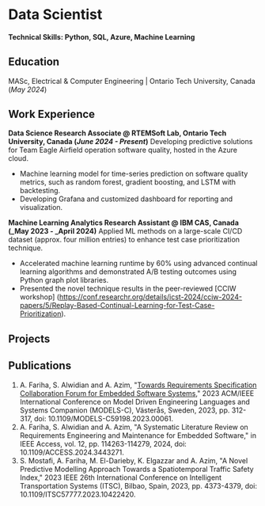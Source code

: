 # Data Scientist

#### Technical Skills: Python, SQL, Azure, Machine Learning

## Education						       		
 MASc, Electrical & Computer Engineering	| Ontario Tech University, Canada (_May 2024_)	 			        		

## Work Experience
**Data Science Research Associate @ RTEMSoft Lab, Ontario Tech University, Canada (_June 2024 - Present_)**
Developing predictive solutions for Team Eagle Airfield operation software quality, hosted in the Azure cloud.
- Machine learning model for time-series prediction on software quality metrics, such as random forest, gradient boosting, and LSTM with backtesting.
-	Developing Grafana and customized dashboard for reporting and visualization.  

**Machine Learning Analytics Research Assistant @ IBM CAS, Canada (_May 2023 - _April 2024)**
Applied ML methods on a large-scale CI/CD dataset (approx. four million entries) to enhance test case prioritization technique. 
- Accelerated machine learning runtime by 60% using advanced continual learning algorithms and demonstrated A/B testing outcomes using Python graph plot libraries.
- Presented the novel technique results in the peer-reviewed [CCIW workshop] (https://conf.researchr.org/details/icst-2024/cciw-2024-papers/5/Replay-Based-Continual-Learning-for-Test-Case-Prioritization).

## Projects


## Publications
1. A. Fariha, S. Alwidian and A. Azim, "[Towards Requirements Specification Collaboration Forum for Embedded Software Systems](https://ieeexplore.ieee.org/abstract/document/10350761)," 2023 ACM/IEEE International Conference on Model Driven Engineering Languages and Systems Companion (MODELS-C), Västerås, Sweden, 2023, pp. 312-317, doi: 10.1109/MODELS-C59198.2023.00061.
2. A. Fariha, S. Alwidian and A. Azim, "A Systematic Literature Review on Requirements Engineering and Maintenance for Embedded Software," in IEEE Access, vol. 12, pp. 114263-114279, 2024, doi: 10.1109/ACCESS.2024.3443271.
3. S. Mostafi, A. Fariha, M. El-Darieby, K. Elgazzar and A. Azim, "A Novel Predictive Modelling Approach Towards a Spatiotemporal Traffic Safety Index," 2023 IEEE 26th International Conference on Intelligent Transportation Systems (ITSC), Bilbao, Spain, 2023, pp. 4373-4379, doi: 10.1109/ITSC57777.2023.10422420.
